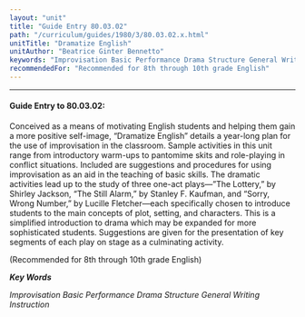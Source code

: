 ```yaml
---
layout: "unit"
title: "Guide Entry 80.03.02"
path: "/curriculum/guides/1980/3/80.03.02.x.html"
unitTitle: "Dramatize English"
unitAuthor: "Beatrice Ginter Bennetto"
keywords: "Improvisation Basic Performance Drama Structure General Writing Instruction"
recommendedFor: "Recommended for 8th through 10th grade English"
---
```

<body>
<hr/>
 <h4>
  Guide Entry to 80.03.02:
 </h4>
 Conceived as a means of motivating English students and helping them gain a more positive self-image, “Dramatize English” details a year-long plan for the use of improvisation in the classroom.  Sample activities in this unit range from introductory warm-ups to pantomime skits and role-playing in conflict situations.  Included are suggestions and procedures for using improvisation as an aid in the teaching of basic skills.  The dramatic activities lead up to the study of three one-act plays—”The Lottery,” by Shirley Jackson, “The Still Alarm,” by Stanley F. Kaufman, and “Sorry, Wrong Number,” by Lucille Fletcher—each specifically chosen to introduce students to the main concepts of plot, setting, and characters.  This is a simplified introduction to drama which may be expanded for more sophisticated students.  Suggestions are given for the presentation of key segments of each play on stage as a culminating activity.
 <p>
  (Recommended for 8th through 10th grade English)
 </p>
<p>
  <b>
   <i>
    Key Words
   </i>
  </b>
  <br/>
 </p>
 <p>
  <i>
   Improvisation Basic Performance Drama Structure General Writing Instruction
  </i>
 </p>

</body>